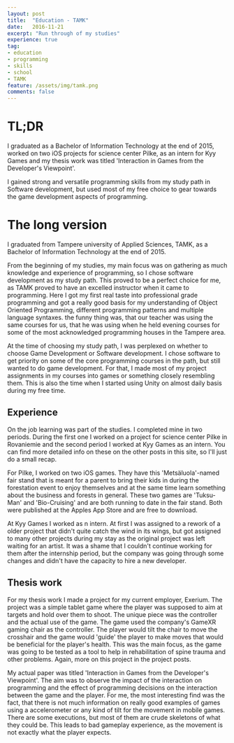 ```yaml
---
layout: post
title:  "Education - TAMK"
date:   2016-11-21
excerpt: "Run through of my studies"
experience: true
tag:
- education
- programming
- skills
- school
- TAMK
feature: /assets/img/tamk.png
comments: false
---
```


# TL;DR

I graduated as a Bachelor of Information Technology at the end of 2015, worked on two iOS projects for science center Pilke, as an intern for Kyy Games and my thesis work was titled 'Interaction in Games from the Developer's Viewpoint'.

I gained strong and versatile programming skills from my study path in Software development, but used most of my free choice to gear towards the game development aspects of programming.

# The long version

I graduated from Tampere university of Applied Sciences, TAMK, as a Bachelor of Information Technology at the end of 2015.

From the beginning of my studies, my main focus was on gathering as much knowledge and experience of programming, so I chose software development as my study path. This proved to be a perfect choice for me, as TAMK proved to have an excelled instructor when it came to programming. Here I got my first real taste into professional grade programming and got a really good basis for my understanding of Object Oriented Programming, different programming patterns and multiple language syntaxes. the funny thing was, that our teacher was using the same courses for us, that he was using when he held evening courses for some of the most acknowledged programming houses in the Tampere area.

At the time of choosing my study path, I was perplexed on whether to choose Game Development or Software development. I chose software to get priority on some of the core programming courses in the path, but still wanted to do game development. For that, I made most of my project assignments in my courses into games or something closely resembling them. This is also the time when I started using Unity on almost daily basis during my free time.

## Experience

On the job learning was part of the studies. I completed mine in two periods. During the first one I worked on a project for science center Pilke in Rovaniemie and the second period I worked at Kyy Games as an intern. You can find more detailed info on these on the other posts in this site, so I'll just do a small recap.

For Pilke, I worked on two iOS games. They have this 'Metsäluola'-named fair stand that is meant for a parent to bring their kids in during the forestation event to enjoy themselves and at the same time learn something about the business and forests in general. These two games are 'Tuksu-Man' and 'Bio-Cruising' and are both running to date in the fair stand. Both were published at the Apples App Store and are free to download.

At Kyy Games I worked as n intern. At first I was assigned to a rework of a older project that didn't quite catch the wind in its wings, but got assigned to many other projects during my stay as the original project was left waiting for an artist. It was a shame that I couldn't continue working for them after the internship period, but the company was going through some changes and didn't have the capacity to hire a new developer.

## Thesis work

For my thesis work I made a project for my current employer, Exerium. The project was a simple tablet game where the player was supposed to aim at targets and hold over them to shoot. The unique piece was the controller and the actual use of the game. The game used the company's GameXR gaming chair as the controller. The player would tilt the chair to move the crosshair and the game would 'guide' the player to make moves that would be beneficial for the player's health. This was the main focus, as the game was going to be tested as a tool to help in rehabilitation of spine trauma and other problems. Again, more on this project in the project posts.

My actual paper was titled 'Interaction in Games from the Developer's Viewpoint'. The aim was to observe the impact of the interaction on programming and the effect of programming decisions on the interaction between the game and the player. For me, the most interesting  find was the fact, that there is not much information on really good examples of games using a accelerometer or any kind of tilt for the movement in mobile games. There are some executions, but most of them are crude skeletons of what they could be. This leads to bad gameplay experience, as the movement is not exactly what the player expects.